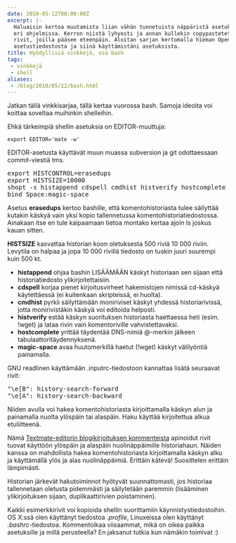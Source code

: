 ```yaml
---
date: 2010-05-12T00:00:00Z
excerpt: |-
  Haluaisin kertoa muutamista liian vähän tunnetuista näppäristä asetuksista
  eri ohjelmissa. Kerron niistä lyhyesti ja annan kullekin copypastetettavat
  rivit, joilla pääsee eteenpäin. Aloitan sarjan kertomalla hieman OpenSSH:n
  asetustiedostosta ja siinä käyttämistäni asetuksista.
title: Hyödyllisiä vinkkejä, osa bash
tags:
 - vinkkejä
 - shell
aliases:
 - /blog/2010/05/12/bash.html
---
```


Jatkan tällä vinkkisarjaa, tällä kertaa vuorossa bash. Samoja ideoita voi koittaa soveltaa muihinkin shelleihin.

<!--more-->

Ehkä tärkeimpiä shellin asetuksia on EDITOR-muuttuja:

    export EDITOR='mate -w'

EDITOR-asetusta käyttävät muun muassa subversion ja git odottaessaan commit-viestiä tms.

<pre>
export HISTCONTROL=erasedups
export HISTSIZE=10000
shopt -s histappend cdspell cmdhist histverify hostcomplete
bind Space:magic-space
</pre>

Asetus **erasedups** kertoo bashille, että komentohistoriasta tulee säilyttää kutakin käskyä vain yksi kopio tallennetussa komentohistoriatiedostossa. Ainakaan itse en tule kaipaamaan tietoa montako kertaa ajoin ls joskus kauan sitten.

**HISTSIZE** kasvattaa historian koon oletuksesta 500 riviä 10 000 riviin. Levytila on halpaa ja jopa 10 000 rivillä tiedosto on tuskin juuri suurempi kuin 500 kt.

* **histappend** ohjaa bashin LISÄÄMÄÄN käskyt historiaan sen sijaan että historiatiedosto ylikirjoitettaisiin.
* **cdspell** korjaa pienet kirjoitusvirheet hakemistojen nimissä cd-käskyä käytettäessä (ei kuitenkaan skripteissä, ei huolta).
* **cmdhist** pyrkii säilyttämään moniriviset käskyt yhdessä historiarivissä, jotta monirivistäkin käskyä voi editoida helposti.
* **histverify** estää käskyn suorituksen historiasta haettaessa heti (esim. !wget) ja lataa rivin vain komentoriville vahvistettavaksi.
* **hostcomplete** yrittää täydentää DNS-nimiä @-merkin jälkeen tabulaattoritäydennyksenä.
* **magic-space** avaa huutomerkillä haetut (!wget) käskyt välilyöntiä painamalla.

GNU readlinen käyttämään .inputrc-tiedostoon kannattaa lisätä seuraavat rivit:

<pre>
"\e[B": history-search-forward
"\e[A": history-search-backward
</pre>

Niiden avulla voi hakea komentohistoriasta kirjoittamalla käskyn alun ja
painamalla nuolta ylöspäin tai alaspäin. Haku käyttää kirjoitettua alkua
etuliitteenä.

Nämä [Textmate-editorin blogikirjoituksen kommenteista][tmblog] apinoidut rivit tuovat käyttöön ylöspäin ja alaspäin nuolinäppäimille historiahaun. Näiden kanssa on mahdollista hakea komentohistoriasta kirjoittamalla käskyn alku ja käyttämällä ylös ja alas nuolinäppäimiä. Erittäin kätevä! Suosittelen erittäin lämpimästi.

Historian järkevät hakutoiminnot hyötyvät suunnattomasti, jos historiaa tallennetaan oletusta pidemmästi ja säilytetään paremmin (lisääminen ylikirjoituksen sijaan, duplikaattirivien poistaminen).

Kaikki esimerkkirivit voi kopioida shellin suorittamiin käynnistystiedostoihin. OS X:ssä olen käyttänyt tiedostoa *.profile*, Linuxeissa olen käyttänyt *.bashrc*\-tiedostoa. Kommentoikaa viisaammat, mikä on oikea paikka asetuksille ja millä perusteella? En jaksanut tutkia kun nämäkin toimivat :)


[tmblog]: http://blog.macromates.com/2008/working-with-history-in-bash/ "Allan Odgaard / Macromates - Working With History in Bash"
